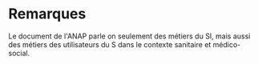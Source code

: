 # Remarques

Le document de l'ANAP parle on seulement des métiers du SI, mais aussi des métiers des utilisateurs du S dans le contexte sanitaire et médico-social.

